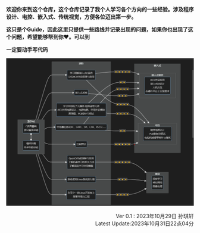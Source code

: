 **欢迎你来到这个仓库，这个仓库记录了我个人学习各个方向的一些经验。涉及程序设计、电控、嵌入式、传统视觉，方便各位迈出第一步。**

**这只是个Guide，因此这里只提供一些路线并记录出现的问题，如果你也出现了这个问题，希望能够帮到你❤。可以到**

**一定要动手写代码**


![Alt text](Ver0.1.png)


<div style="text-align: right;">Ver 0.1 : 2023年10月29日 孙琪轩</div>
<div style="text-align: right;">Latest Update:2023年10月31日22点04分</div>

